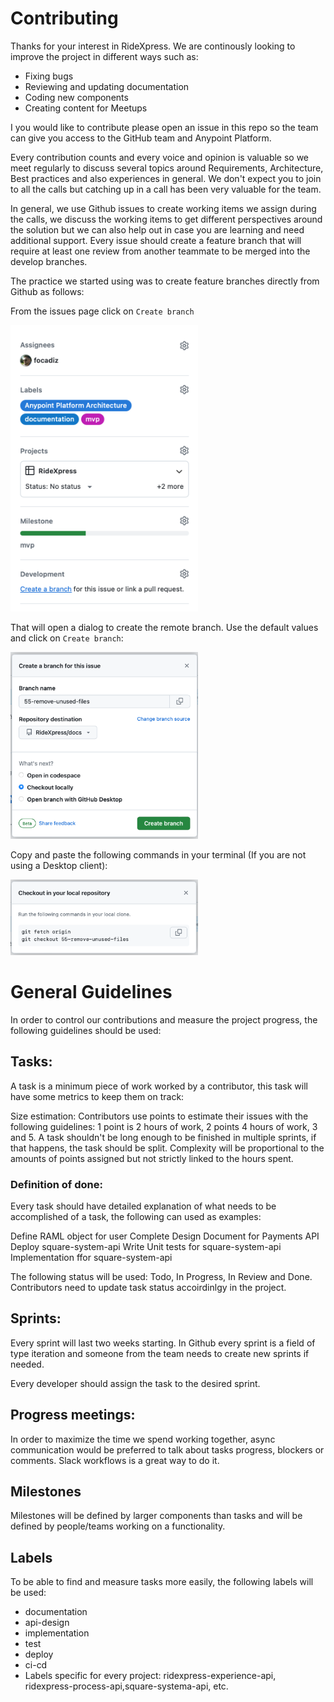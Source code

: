 # Contributing

Thanks for your interest in RideXpress. We are continously looking to improve the project in different ways such as:  
- Fixing bugs
- Reviewing and updating documentation
- Coding new components
- Creating content for Meetups

I you would like to contribute please open an issue in this repo so the team can give you access to the GitHub team and Anypoint Platform.

Every contribution counts and every voice and opinion is valuable so we meet regularly to discuss several topics around Requirements, Architecture, Best practices and also experiences in general. We don't expect you to join to all the calls but catching up in a call has been very valuable for the team.

In general, we use Github issues to create working items we assign during the calls, we discuss the working items to get different perspectives around the solution but we can also help out in case you are learning and need additional support. Every issue should create a feature branch that will require at least one review from another teammate to be merged into the develop branches.

The practice we started using was to create feature branches directly from Github as follows:

From the issues page click on `Create branch`

<img src="images/issues-create-branch.png" alt="drawio github mode" width="300"/>

That will open a dialog to create the remote branch. Use the default values and click on `Create branch`:

<img src="images/issues-checkout-locally.png" alt="drawio github mode" width="300"/>

Copy and paste the following commands in your terminal (If you are not using a Desktop client):

<img src="images/issues-fetch-checkout.png" alt="drawio github mode" width="300"/>

# General Guidelines

In order to control our contributions and measure the project progress, the following guidelines should be used:

## Tasks:

A task is a minimum piece of work worked by a contributor, this task will have some metrics to keep them on track:

Size estimation: Contributors use points to estimate their issues with the following guidelines:
1 point is 2 hours of work, 2 points 4 hours of work, 3 and 5. 
A task shouldn't be long enough to be finished in multiple sprints, if that happens, the task should be split.
Complexity will be proportional to the amounts of points assigned but not strictly linked to the hours spent.

### Definition of done:
Every task should have detailed explanation of what needs to be accomplished of a task, the following can used as examples:

Define RAML object for user
Complete Design Document for Payments API
Deploy square-system-api
Write Unit tests for square-system-api
Implementation ffor square-system-api

The following status will be used: Todo, In Progress, In Review and Done.
Contributors need to update task status accoirdinlgy in the project.

## Sprints:

Every sprint will last two weeks starting.
In Github every sprint is a field of type iteration and someone from the team needs to create new sprints if needed.

Every developer should assign the task to the desired sprint.

## Progress meetings:

In order to maximize the time we spend working together, async communication would be preferred to talk about tasks progress, 
blockers or comments. Slack workflows is a great way to do it.

## Milestones

Milestones will be defined by larger components than tasks and will be defined by people/teams working on a functionality.

## Labels

To be able to find and measure tasks more easily, the following labels will be used:
- documentation
- api-design
- implementation
- test
- deploy
- ci-cd
- Labels specific for every project: ridexpress-experience-api, ridexpress-process-api,square-systema-api, etc.
